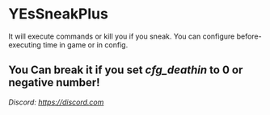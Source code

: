 # YEsSneakPlus
It will execute commands or kill you if you sneak. You can configure before-executing time in game or in config.

## You Can break it if you set *cfg_deathin* to 0 or negative number! 
*Discord: https://discord.com*
